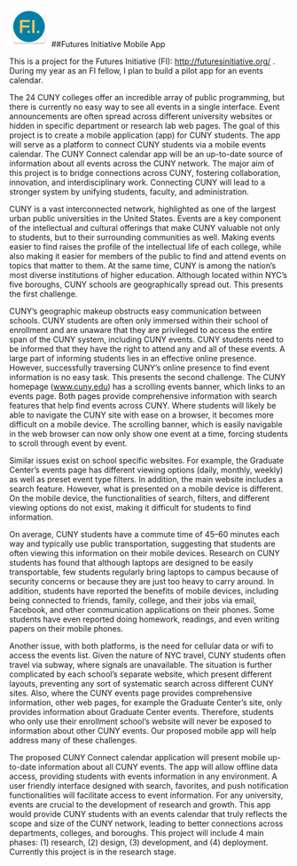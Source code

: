 ![alt tag](https://github.com/michellemorales/FuturesInitiative/raw/master/app/src/main/res/mipmap-hdpi/ic_launcher.png?style=centerme)
##Futures Initiative Mobile App

This is a project for the Futures Initiative (FI): http://futuresinitiative.org/ . During my year as an FI fellow, I plan to build a pilot app for an events calendar.

The 24 CUNY colleges offer an incredible array of public programming, but there is currently no easy way to see all events in a single interface. Event announcements are often spread across different university websites or hidden in specific department or research lab web pages. The goal of this project is to create a mobile application (app) for CUNY students. The app will serve as a platform to connect CUNY students via a mobile events calendar. The CUNY Connect calendar app will be an up-to-date source of information about all events across the CUNY network. The major aim of this project is to bridge connections across CUNY, fostering collaboration, innovation, and interdisciplinary work. Connecting CUNY will lead to a stronger system by unifying students, faculty, and administration.

CUNY is a vast interconnected network, highlighted as one of the largest urban public universities in the United States. Events are a key component of the intellectual and cultural offerings that make CUNY valuable not only to students, but to their surrounding communities as well. Making events easier to find raises the profile of the intellectual life of each college, while also making it easier for members of the public to find and attend events on topics that matter to them. At the same time, CUNY is among the nation’s most diverse institutions of higher education. Although located within NYC’s five boroughs, CUNY schools are geographically spread out. This presents the first challenge.

CUNY’s geographic makeup obstructs easy communication between schools. CUNY students are often only immersed within their school of enrollment and are unaware that they are privileged to access the entire span of the CUNY system, including CUNY events. CUNY students need to be informed that they have the right to attend any and all of these events. A large part of informing students lies in an effective online presence. However, successfully traversing CUNY’s online presence to find event information is no easy task. This presents the second challenge. The CUNY homepage (www.cuny.edu) has a scrolling events banner, which links to an events page. Both pages provide comprehensive information with search features that help find events across CUNY. Where students will likely be able to navigate the CUNY site with ease on a browser, it becomes more difficult on a mobile device. The scrolling banner, which is easily navigable in the web browser can now only show one event at a time, forcing students to scroll through event by event.

Similar issues exist on school specific websites. For example, the Graduate Center’s events page has different viewing options (daily, monthly, weekly) as well as preset event type filters. In addition, the main website includes a search feature. However, what is presented on a mobile device is different. On the mobile device, the functionalities of search, filters, and different viewing options do not exist, making it difficult for students to find information.

On average, CUNY students have a commute time of 45–60 minutes each way and typically use public transportation, suggesting that students are often viewing this information on their mobile devices. Research on CUNY students has found that although laptops are designed to be easily transportable, few students regularly bring laptops to campus because of security concerns or because they are just too heavy to carry around. In addition, students have reported the benefits of mobile devices, including being connected to friends, family, college, and their jobs via email, Facebook, and other communication applications on their phones. Some students have even reported doing homework, readings, and even writing papers on their mobile phones.

Another issue, with both platforms, is the need for cellular data or wifi to access the events list. Given the nature of NYC travel, CUNY students often travel via subway, where signals are unavailable. The situation is further complicated by each school’s separate website, which present different layouts, preventing any sort of systematic search across different CUNY sites. Also, where the CUNY events page provides comprehensive information, other web pages, for example the Graduate Center’s site, only provides information about Graduate Center events. Therefore, students who only use their enrollment school’s website will never be exposed to information about other CUNY events. Our proposed mobile app will help address many of these challenges.

The proposed CUNY Connect calendar application will present mobile up-to-date information about all CUNY events. The app will allow offline data access, providing students with events information in any environment. A user friendly interface designed with search, favorites, and push notification functionalities will facilitate access to event information. For any university, events are crucial to the development of research and growth. This app would provide CUNY students with an events calendar that truly reflects the scope and size of the CUNY network, leading to better connections across departments, colleges, and boroughs. This project will include 4 main phases: (1) research, (2) design, (3) development, and (4) deployment. Currently this project is in the research stage.
